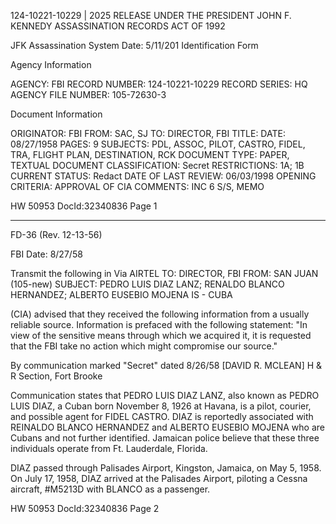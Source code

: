 124-10221-10229 | 2025 RELEASE UNDER THE PRESIDENT JOHN F. KENNEDY ASSASSINATION RECORDS ACT OF 1992

JFK Assassination System
Date: 5/11/201
Identification Form

Agency Information

AGENCY: FBI
RECORD NUMBER: 124-10221-10229
RECORD SERIES: HQ
AGENCY FILE NUMBER: 105-72630-3

Document Information

ORIGINATOR: FBI
FROM: SAC, SJ
TO: DIRECTOR, FBI
TITLE:
DATE: 08/27/1958
PAGES: 9
SUBJECTS: PDL, ASSOC, PILOT, CASTRO, FIDEL, TRA, FLIGHT PLAN, DESTINATION, RCK
DOCUMENT TYPE: PAPER, TEXTUAL DOCUMENT
CLASSIFICATION: Secret
RESTRICTIONS: 1A; 1B
CURRENT STATUS: Redact
DATE OF LAST REVIEW: 06/03/1998
OPENING CRITERIA: APPROVAL OF CIA
COMMENTS: INC 6 S/S, MEMO

HW 50953 DocId:32340836 Page 1

---

FD-36 (Rev. 12-13-56)

FBI
Date: 8/27/58

Transmit the following in
Via AIRTEL
TO: DIRECTOR, FBI
FROM: SAN JUAN (105-new)
SUBJECT: PEDRO LUIS DIAZ LANZ;
RENALDO BLANCO HERNANDEZ;
ALBERTO EUSEBIO MOJENA
IS - CUBA

(CIA) advised that they received the following information from a usually reliable source. Information is prefaced with the following statement: "In view of the sensitive means through which we acquired it, it is requested that the FBI take no action which might compromise our source."

By communication marked "Secret" dated 8/26/58 [DAVID R. MCLEAN] H & R Section, Fort Brooke

Communication states that PEDRO LUIS DIAZ LANZ, also known as PEDRO LUIS DIAZ, a Cuban born November 8, 1926 at Havana, is a pilot, courier, and possible agent for FIDEL CASTRO. DIAZ is reportedly associated with REINALDO BLANCO HERNANDEZ and ALBERTO EUSEBIO MOJENA who are Cubans and not further identified. Jamaican police believe that these three individuals operate from Ft. Lauderdale, Florida.

DIAZ passed through Palisades Airport, Kingston, Jamaica, on May 5, 1958. On July 17, 1958, DIAZ arrived at the Palisades Airport, piloting a Cessna aircraft, #M5213D with BLANCO as a passenger.

HW 50953 DocId:32340836 Page 2
